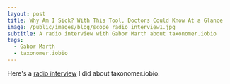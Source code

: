```yaml
---
layout: post
title: Why Am I Sick? With This Tool, Doctors Could Know At a Glance
image: /public/images/blog/scope_radio_interview1.jpg
subtitle: A radio interview with Gabor Marth about taxonomer.iobio
tags:
  - Gabor Marth
  - taxonomer.iobio
---
```


Here\'s a [radio interview](http://healthcare.utah.edu/the-scope/shows.php?shows=0_0zg5yupn) I did about taxonomer.iobio.
